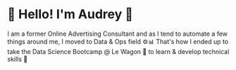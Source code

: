 # 👋 Hello! I'm Audrey 🤩

I am a former Online Advertising Consultant and as I tend to automate a few things around me, I moved to Data & Ops field ⚙️📊 That's how I ended up to take the Data Science Bootcamp @ Le Wagon 🚂 to learn & develop technical skills 🚀

<!--
**AudreyMalecki/AudreyMalecki** is a ✨ _special_ ✨ repository because its `README.md` (this file) appears on your GitHub profile.

Here are some ideas to get you started:

- 🔭 I’m currently working on ...
- 🌱 I’m currently learning ...
- 👯 I’m looking to collaborate on ...
- 🤔 I’m looking for help with ...
- 💬 Ask me about ...
- 📫 How to reach me: ...
- 😄 Pronouns: ...
- ⚡ Fun fact: ...
-->

